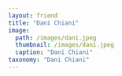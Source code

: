 ```yaml
---
layout: friend
title: "Dani Chiani"
image:
  path: /images/dani.jpeg
  thumbnail: /images/dani.jpeg
  caption: "Dani Chiani"
taxonomy: "Dani Chiani"
---
```

